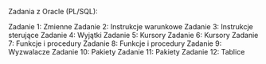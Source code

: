 Zadania z Oracle (PL/SQL):

Zadanie 1: Zmienne
Zadanie 2: Instrukcje warunkowe
Zadanie 3: Instrukcje sterujące
Zadanie 4: Wyjątki
Zadanie 5: Kursory
Zadanie 6: Kursory
Zadanie 7: Funkcje i procedury
Zadanie 8: Funkcje i procedury
Zadanie 9: Wyzwalacze
Zadanie 10: Pakiety
Zadanie 11: Pakiety
Zadanie 12: Tablice
